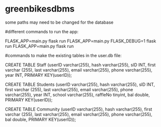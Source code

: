 # greenbikesdbms

some paths may need to be changed for the database

#different commands to run the app:

FLASK_APP=main.py flask run
FLASK_APP=main.py FLASK_DEBUG=1 flask run
FLASK_APP=main.py flask run


#commands to make the existing tables in the user.db file:

CREATE TABLE Staff (userID varchar(255), hash varchar(255), sID INT, first varchar (255), last varchar(255), email varchar(255), phone varchar(255), year INT, PRIMARY KEY(userID));

CREATE TABLE Students (userID varchar(255), hash varchar(255), sID INT, first varchar (255), last varchar(255), email varchar(255), phone varchar(255), year INT, school varchar(255), raffleNo tinyint, bal double, PRIMARY KEY(userID));

CREATE TABLE Community (userID varchar(255), hash varchar(255), first varchar (255), last varchar(255), email varchar(255), phone varchar(255), bal double, PRIMARY KEY(userID));
